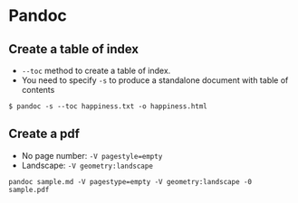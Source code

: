 # Pandoc
## Create a table of index
* `--toc` method to create a table of index.
* You need to specify `-s` to produce a standalone document with table of contents

```
$ pandoc -s --toc happiness.txt -o happiness.html
```

## Create a pdf
* No page number: `-V pagestyle=empty`
* Landscape: `-V geometry:landscape`

```
pandoc sample.md -V pagestype=empty -V geometry:landscape -0 sample.pdf
```